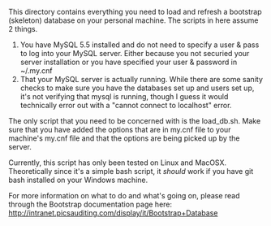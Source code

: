 This directory contains everything you need to load and refresh a bootstrap (skeleton) database on your personal machine.
The scripts in here assume 2 things.
1.  You have MySQL 5.5 installed and do not need to specify a user & pass to log into your MySQL server.  Either because you not securied your server installation or you have specified your user & password in ~/.my.cnf
2.  That your MySQL server is actually running.  While there are some sanity checks to make sure you have the databases set up and users set up, it's not verifying that mysql is running, though I guess it would technically error out with a "cannot connect to localhost" error.

The only script that you need to be concerned with is the load_db.sh.
Make sure that you have added the options that are in my.cnf file to your machine's my.cnf file and that the options are being picked up by the server.

Currently, this script has only been tested on Linux and MacOSX.  Theoretically since it's a simple bash script, it *should* work if you have git bash installed on your Windows machine.

For more information on what to do and what's going on, please read through the Bootstrap documentation page here: http://intranet.picsauditing.com/display/it/Bootstrap+Database
